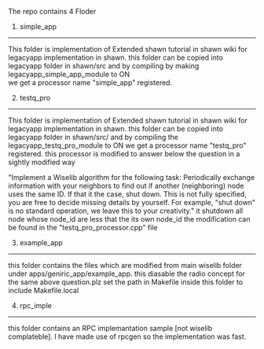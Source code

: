 The repo contains 4 Floder 

1. simple_app
***********************************************************
This folder is implementation of Extended shawn tutorial 
in shawn wiki for legacyapp implementation in shawn.
this folder can be copied into legacyapp folder in shawn/src and 
by compiling by making legacyapp_simple_app_module to ON  
we get a processor name "simple_app" registered.




2. testq_pro
***********************************************************
This folder is implementation of Extended shawn tutorial 
in shawn wiki for legacyapp implementation in shawn.
this folder can be copied into legacyapp folder in shawn/src/  and 
by compiling the legacyapp_testq_pro_module to ON 
we get a processor name "testq_pro" registered.
this processor is modified to answer below the question in a sightly 
modified  way

"Implement a Wiselib algorithm for the following task: Periodically
exchange information with your neighbors to find out if another
(neighboring) node uses the same ID. If that it the case, shut down.
This is not fully specified, you are free to decide missing details by
yourself. For example, "shut down" is no standard operation, we leave
this to your creativity." it shutdown all node whose node_id are less that the its own node_id
the modification can be found in the "testq_pro_processor.cpp" file


3. example_app
************************************************************
this folder contains the files which are modified from main wiselib folder
under apps/geniric_app/example_app. this diasable the radio concept
for the same above question.plz set the path in Makefile inside this folder
to include Makefile.local 



4. rpc_imple
*************************************************************
this folder contains an RPC implemantation sample [not wiselib complateble]. I have made use of 
rpcgen so the implementation was fast. 
